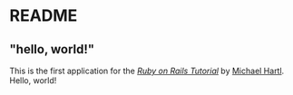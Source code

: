 # README

## "hello, world!"

This is the first application for the
[_Ruby on Rails Tutorial_](https://www.railstutorial.org/)
by [Michael Hartl](https://www.michaelhartl.com/). Hello, world!
